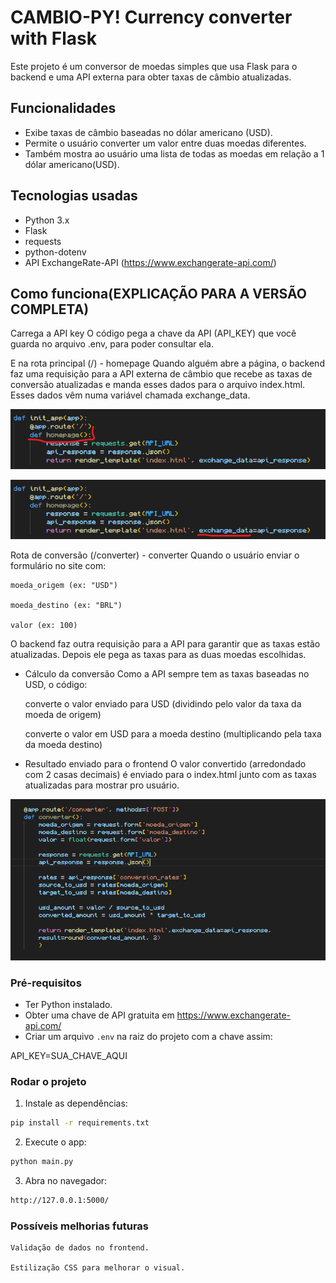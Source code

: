 # CAMBIO-PY! Currency converter with Flask

Este projeto é um conversor de moedas simples que usa Flask para o backend e uma API externa para obter taxas de câmbio atualizadas.

## Funcionalidades

- Exibe taxas de câmbio baseadas no dólar americano (USD).
- Permite o usuário converter um valor entre duas moedas diferentes.
- Também mostra ao usuário uma lista de todas as moedas em relação a 1 dólar americano(USD).

## Tecnologias usadas

- Python 3.x  
- Flask  
- requests  
- python-dotenv  
- API ExchangeRate-API (https://www.exchangerate-api.com/)

## Como funciona(EXPLICAÇÃO PARA A VERSÃO COMPLETA)

Carrega a API key
O código pega a chave da API (API_KEY) que você guarda no arquivo .env, para poder consultar ela.

E na rota principal (/) - homepage
Quando alguém abre a página, o backend faz uma requisição para a API externa de câmbio que recebe as taxas de conversão atualizadas e manda esses dados para o arquivo index.html.
Esses dados vêm numa variável chamada exchange_data.

![Print da tela](https://github.com/gwent30000/Cambio-py/blob/eb86c08f07b2f1b66a0907463979bba2a0b26ba1/conversor-moedas/img/3342544.png)

![Print da tela](https://github.com/gwent30000/Cambio-py/blob/eb86c08f07b2f1b66a0907463979bba2a0b26ba1/conversor-moedas/img/Captura%20de%20tela%202025-08-01%20225615.png)

Rota de conversão (/converter) - converter
Quando o usuário enviar o formulário no site com:

    moeda_origem (ex: "USD")

    moeda_destino (ex: "BRL")

    valor (ex: 100)

O backend faz outra requisição para a API para garantir que as taxas estão atualizadas. Depois ele pega as taxas para as duas moedas escolhidas.

- Cálculo da conversão
Como a API sempre tem as taxas baseadas no USD, o código:

    converte o valor enviado para USD (dividindo pelo valor da taxa da moeda de origem)

    converte o valor em USD para a moeda destino (multiplicando pela taxa da moeda destino)

- Resultado enviado para o frontend
O valor convertido (arredondado com 2 casas decimais) é enviado para o index.html junto com as taxas atualizadas para mostrar pro usuário.

![Print da tela](https://github.com/gwent30000/Cambio-py/blob/main/conversor-moedas/img/PRINT02.png)

### Pré-requisitos

- Ter Python instalado.  
- Obter uma chave de API gratuita em https://www.exchangerate-api.com/  
- Criar um arquivo `.env` na raiz do projeto com a chave assim:

API_KEY=SUA_CHAVE_AQUI

### Rodar o projeto

1. Instale as dependências:

```bash
pip install -r requirements.txt
```

2. Execute o app:

```bash
python main.py
```

3. Abra no navegador:

```bash
http://127.0.0.1:5000/
```

### Possíveis melhorias futuras

    Validação de dados no frontend.

    Estilização CSS para melhorar o visual.

